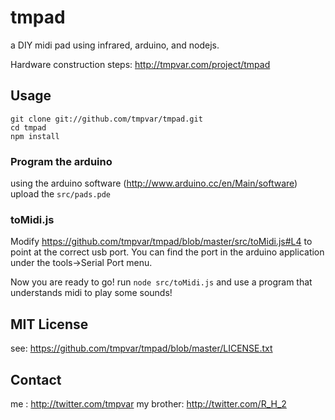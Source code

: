 # tmpad

a DIY midi pad using infrared, arduino, and nodejs.

Hardware construction steps: http://tmpvar.com/project/tmpad

## Usage

    git clone git://github.com/tmpvar/tmpad.git
    cd tmpad
    npm install

### Program the arduino

using the arduino software (http://www.arduino.cc/en/Main/software) upload the `src/pads.pde`

### toMidi.js

Modify https://github.com/tmpvar/tmpad/blob/master/src/toMidi.js#L4 to point at the correct usb port.  You can find the port in the arduino application under the tools->Serial Port menu.

Now you are ready to go! run `node src/toMidi.js` and use a program that understands midi to play some sounds!

## MIT License

see: https://github.com/tmpvar/tmpad/blob/master/LICENSE.txt

## Contact

me : http://twitter.com/tmpvar
my brother: http://twitter.com/R_H_2